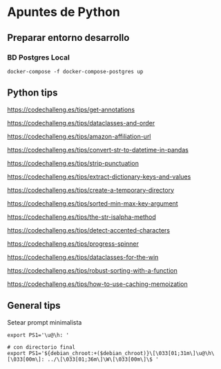 # Apuntes de Python

## Preparar entorno desarrollo

### BD Postgres Local

    docker-compose -f docker-compose-postgres up

## Python tips

https://codechalleng.es/tips/get-annotations

https://codechalleng.es/tips/dataclasses-and-order

https://codechalleng.es/tips/amazon-affiliation-url

https://codechalleng.es/tips/convert-str-to-datetime-in-pandas

https://codechalleng.es/tips/strip-punctuation

https://codechalleng.es/tips/extract-dictionary-keys-and-values

https://codechalleng.es/tips/create-a-temporary-directory

https://codechalleng.es/tips/sorted-min-max-key-argument

https://codechalleng.es/tips/the-str-isalpha-method

https://codechalleng.es/tips/detect-accented-characters

https://codechalleng.es/tips/progress-spinner

https://codechalleng.es/tips/dataclasses-for-the-win

https://codechalleng.es/tips/robust-sorting-with-a-function

https://codechalleng.es/tips/how-to-use-caching-memoization

## General tips

Setear prompt minimalista

    export PS1='\u@\h: '

    # con directorio final
    export PS1='${debian_chroot:+($debian_chroot)}\[\033[01;31m\]\u@\h\[\033[00m\]: ../\[\033[01;36m\]\W\[\033[00m\]\$ '
